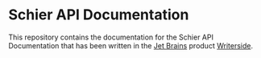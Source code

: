 # Schier API Documentation

This repository contains the documentation for the Schier API Documentation that has been written in the [Jet Brains](https://www.jetbrains.com) product [Writerside](https://www.jetbrains.com/writerside/).